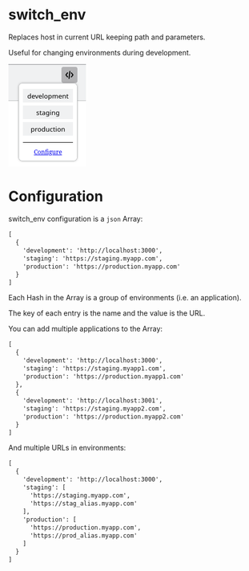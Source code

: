 # switch_env

Replaces host in current URL keeping path and parameters.

Useful for changing environments during development.

![screenshot](screenshots/switch_env.png)

# Configuration

switch_env configuration is a `json` Array:

```
[
  {
    'development': 'http://localhost:3000',
    'staging': 'https://staging.myapp.com',
    'production': 'https://production.myapp.com'
  }
]
```

Each Hash in the Array is a group of environments (i.e. an application).

The key of each entry is the name and the value is the URL.

You can add multiple applications to the Array:

```
[
  {
    'development': 'http://localhost:3000',
    'staging': 'https://staging.myapp1.com',
    'production': 'https://production.myapp1.com'
  },
  {
    'development': 'http://localhost:3001',
    'staging': 'https://staging.myapp2.com',
    'production': 'https://production.myapp2.com'
  }
]
```

And multiple URLs in environments:

```
[
  {
    'development': 'http://localhost:3000',
    'staging': [
      'https://staging.myapp.com',
      'https://stag_alias.myapp.com'
    ],
    'production': [
      'https://production.myapp.com',
      'https://prod_alias.myapp.com'
    ]
  }
]
```
